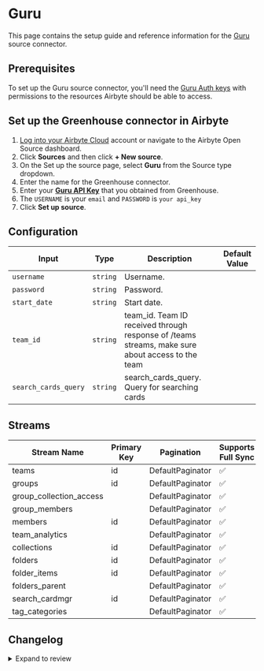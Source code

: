 # Guru

This page contains the setup guide and reference information for the [Guru](https://app.getguru.com/) source connector. 

## Prerequisites

To set up the Guru source connector, you'll need the [Guru Auth keys](https://developer.getguru.com/reference/authentication) with permissions to the resources Airbyte should be able to access.

## Set up the Greenhouse connector in Airbyte

1. [Log into your Airbyte Cloud](https://cloud.airbyte.com/workspaces) account or navigate to the Airbyte Open Source dashboard.
2. Click **Sources** and then click **+ New source**.
3. On the Set up the source page, select **Guru** from the Source type dropdown.
4. Enter the name for the Greenhouse connector.
5. Enter your [**Guru API Key**](https://developer.getguru.com/reference/authentication) that you obtained from Greenhouse.
6. The `USERNAME` is your `email` and `PASSWORD` is `your api_key`
6. Click **Set up source**.


## Configuration

| Input | Type | Description | Default Value |
|-------|------|-------------|---------------|
| `username` | `string` | Username.  |  |
| `password` | `string` | Password.  |  |
| `start_date` | `string` | Start date.  |  |
| `team_id` | `string` | team_id. Team ID received through response of /teams streams, make sure about access to the team |  |
| `search_cards_query` | `string` | search_cards_query. Query for searching cards |  |

## Streams
| Stream Name | Primary Key | Pagination | Supports Full Sync | Supports Incremental |
|-------------|-------------|------------|---------------------|----------------------|
| teams | id | DefaultPaginator | ✅ |  ✅  |
| groups | id | DefaultPaginator | ✅ |  ✅  |
| group_collection_access |  | DefaultPaginator | ✅ |  ✅  |
| group_members |  | DefaultPaginator | ✅ |  ✅  |
| members | id | DefaultPaginator | ✅ |  ✅  |
| team_analytics |  | DefaultPaginator | ✅ |  ❌  |
| collections | id | DefaultPaginator | ✅ |  ✅  |
| folders | id | DefaultPaginator | ✅ |  ❌  |
| folder_items | id | DefaultPaginator | ✅ |  ❌  |
| folders_parent |  | DefaultPaginator | ✅ |  ❌  |
| search_cardmgr | id | DefaultPaginator | ✅ |  ✅  |
| tag_categories |  | DefaultPaginator | ✅ |  ❌  |

## Changelog

<details>
  <summary>Expand to review</summary>

| Version | Date | Pull Request | Subject |
| ------------------ | ------------ | --- | ---------------- |
| 0.0.32 | 2025-07-19 | [63490](https://github.com/airbytehq/airbyte/pull/63490) | Update dependencies |
| 0.0.31 | 2025-07-12 | [63098](https://github.com/airbytehq/airbyte/pull/63098) | Update dependencies |
| 0.0.30 | 2025-07-05 | [62628](https://github.com/airbytehq/airbyte/pull/62628) | Update dependencies |
| 0.0.29 | 2025-06-28 | [62159](https://github.com/airbytehq/airbyte/pull/62159) | Update dependencies |
| 0.0.28 | 2025-06-21 | [61831](https://github.com/airbytehq/airbyte/pull/61831) | Update dependencies |
| 0.0.27 | 2025-06-14 | [61110](https://github.com/airbytehq/airbyte/pull/61110) | Update dependencies |
| 0.0.26 | 2025-05-24 | [60666](https://github.com/airbytehq/airbyte/pull/60666) | Update dependencies |
| 0.0.25 | 2025-05-10 | [59820](https://github.com/airbytehq/airbyte/pull/59820) | Update dependencies |
| 0.0.24 | 2025-05-03 | [59284](https://github.com/airbytehq/airbyte/pull/59284) | Update dependencies |
| 0.0.23 | 2025-04-26 | [58828](https://github.com/airbytehq/airbyte/pull/58828) | Update dependencies |
| 0.0.22 | 2025-04-19 | [58199](https://github.com/airbytehq/airbyte/pull/58199) | Update dependencies |
| 0.0.21 | 2025-04-12 | [57068](https://github.com/airbytehq/airbyte/pull/57068) | Update dependencies |
| 0.0.20 | 2025-03-29 | [56638](https://github.com/airbytehq/airbyte/pull/56638) | Update dependencies |
| 0.0.19 | 2025-03-22 | [56072](https://github.com/airbytehq/airbyte/pull/56072) | Update dependencies |
| 0.0.18 | 2025-03-08 | [55492](https://github.com/airbytehq/airbyte/pull/55492) | Update dependencies |
| 0.0.17 | 2025-03-01 | [54792](https://github.com/airbytehq/airbyte/pull/54792) | Update dependencies |
| 0.0.16 | 2025-02-22 | [54299](https://github.com/airbytehq/airbyte/pull/54299) | Update dependencies |
| 0.0.15 | 2025-02-15 | [53856](https://github.com/airbytehq/airbyte/pull/53856) | Update dependencies |
| 0.0.14 | 2025-02-08 | [53305](https://github.com/airbytehq/airbyte/pull/53305) | Update dependencies |
| 0.0.13 | 2025-02-01 | [52731](https://github.com/airbytehq/airbyte/pull/52731) | Update dependencies |
| 0.0.12 | 2025-01-25 | [52283](https://github.com/airbytehq/airbyte/pull/52283) | Update dependencies |
| 0.0.11 | 2025-01-18 | [51835](https://github.com/airbytehq/airbyte/pull/51835) | Update dependencies |
| 0.0.10 | 2025-01-11 | [51188](https://github.com/airbytehq/airbyte/pull/51188) | Update dependencies |
| 0.0.9 | 2024-12-28 | [50622](https://github.com/airbytehq/airbyte/pull/50622) | Update dependencies |
| 0.0.8 | 2024-12-21 | [50118](https://github.com/airbytehq/airbyte/pull/50118) | Update dependencies |
| 0.0.7 | 2024-12-14 | [49622](https://github.com/airbytehq/airbyte/pull/49622) | Update dependencies |
| 0.0.6 | 2024-12-12 | [49271](https://github.com/airbytehq/airbyte/pull/49271) | Update dependencies |
| 0.0.5 | 2024-12-11 | [48903](https://github.com/airbytehq/airbyte/pull/48903) | Starting with this version, the Docker image is now rootless. Please note that this and future versions will not be compatible with Airbyte versions earlier than 0.64 |
| 0.0.4 | 2024-11-04 | [48152](https://github.com/airbytehq/airbyte/pull/48152) | Update dependencies |
| 0.0.3 | 2024-10-29 | [47830](https://github.com/airbytehq/airbyte/pull/47830) | Update dependencies |
| 0.0.2 | 2024-10-28 | [47665](https://github.com/airbytehq/airbyte/pull/47665) | Update dependencies |
| 0.0.1 | 2024-08-31 | [45066](https://github.com/airbytehq/airbyte/pull/45066) | Initial release by [@btkcodedev](https://github.com/btkcodedev) via Connector Builder |

</details>
